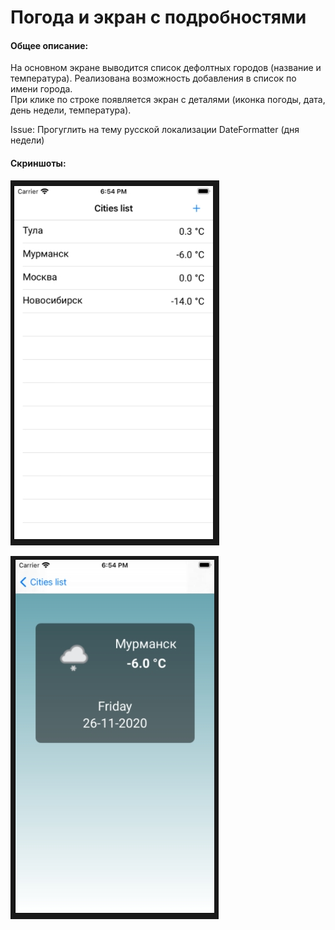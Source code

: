 Погода и экран с подробностями
========================
#### Общее описание:
На основном экране выводится список дефолтных городов (название и температура). Реализована возможность добавления в список по имени города.  
При клике по строке появляется экран с деталями (иконка погоды, дата, день недели, температура).
  
Issue: Прогуглить на тему русской локализации DateFormatter (дня недели)
    
#### Скриншоты:  
![](screenshots/main.jpg)
  
  
![](screenshots/details.jpg)
